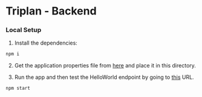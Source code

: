 # Triplan - Backend

### Local Setup

1) Install the dependencies:

```bash
npm i
```

2) Get the application properties file from [here](https://drive.google.com/file/d/1n1vtqwHx_w7fkoQ91jhU3dYdqzsw8ypD/view) and place it in this directory.

3) Run the app and then test the HelloWorld endpoint by going to [this](http://localhost:8008/hello-world) URL.

```bash
npm start
```


